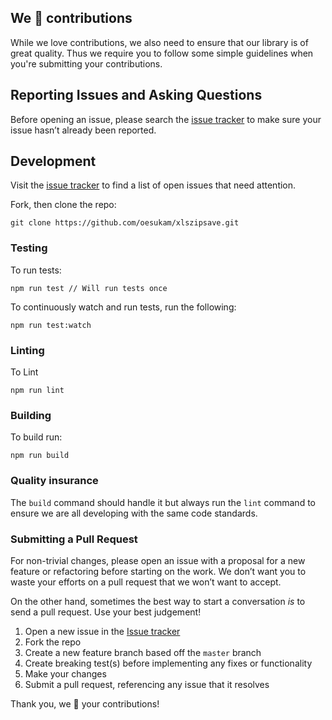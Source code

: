 We 💜 contributions
-------------------

While we love contributions, we also need to ensure that our library is of great quality. Thus we require you to follow some simple guidelines when you're submitting your contributions.

## Reporting Issues and Asking Questions

Before opening an issue, please search the [issue tracker](https://github.com/oesukam/xlszipsave/issues) to make sure your issue hasn’t already been reported.

## Development

Visit the [issue tracker](https://github.com/oesukam/xlszipsave/issues) to find a list of open issues that need attention.

Fork, then clone the repo:

```
git clone https://github.com/oesukam/xlszipsave.git
```

### Testing

To run tests:

```
npm run test // Will run tests once
```

To continuously watch and run tests, run the following:

```
npm run test:watch
```

### Linting

To Lint
```
npm run lint
```

### Building

To build run:

```
npm run build
```

### Quality insurance
The `build` command should handle it but always run the `lint` command to ensure we are all developing with the same code standards.

### Submitting a Pull Request

For non-trivial changes, please open an issue with a proposal for a new feature or refactoring before starting on the work. We don’t want you to waste your efforts on a pull request that we won’t want to accept.

On the other hand, sometimes the best way to start a conversation *is* to send a pull request. Use your best judgement!

1. Open a new issue in the [Issue tracker](https://github.com/oesukam/xlszipsave/issues)
1. Fork the repo
1. Create a new feature branch based off the `master` branch
1. Create breaking test(s) before implementing any fixes or functionality
1. Make your changes
1. Submit a pull request, referencing any issue that it resolves

Thank you, we 💜 your contributions!
